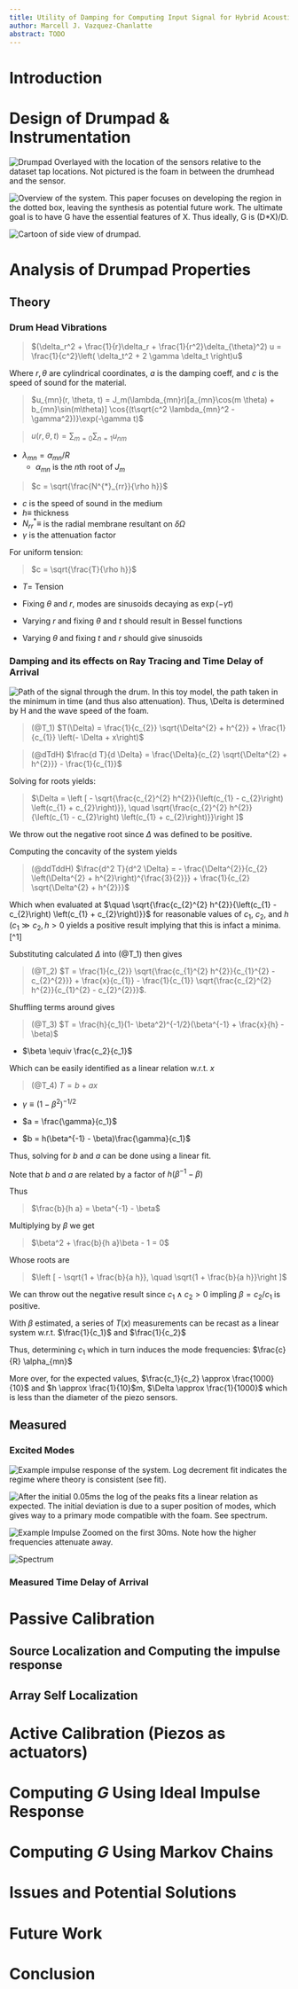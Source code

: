 ```yaml
---
title: Utility of Damping for Computing Input Signal for Hybrid Acoustic Drums.
author: Marcell J. Vazquez-Chanlatte
abstract: TODO
---
```


# Introduction

# Design of Drumpad & Instrumentation

![Drumpad Overlayed with the location of the sensors relative to the dataset tap locations. 
Not pictured is the foam in between the drumhead and the sensor. ](img/drum_xray.jpg) 

![Overview of the system. This paper focuses on developing the region in the dotted box, leaving the synthesis as potential future work. The ultimate goal is to have $G$ have the essential features of $X$. Thus ideally, $G$ is $(D*X)/D$. ](img/overview.png)

![Cartoon of side view of drumpad.](img/drum_side_cartoon.png ) 


# Analysis of Drumpad Properties

## Theory

### Drum Head Vibrations

> $(\delta_r^2 + \frac{1}{r}\delta_r + \frac{1}{r^2}\delta_{\theta}^2) u = \frac{1}{c^2}\left(
\delta_t^2 + 2 \gamma \delta_t \right)u$

Where $r, \theta$ are cylindrical coordinates, $a$ is the damping coeff, and $c$ is the speed of sound for the material.

> $u_{mn}(r, \theta, t) = J_m(\lambda_{mn}r)[a_{mn}\cos(m \theta) + b_{mn}\sin(m\theta)] \cos{(t\sqrt{c^2 \lambda_{mn}^2 - \gamma^2})}\exp(-\gamma t)$

> $u(r, \theta, t) = \sum_{m=0} \sum_{n=1} u_{nm}$

- $\lambda_{mn} = \alpha_{mn}/R$
  - $\alpha_{mn}$ is the $n$th root of $J_m$

> $c = \sqrt{\frac{N^{*}_{rr}}{\rho h}}$
 
 - $c$ is the speed of sound in the medium
 - $h\equiv$ thickness
 - $N^{*}_{rr} \equiv$ is the radial membrane resultant on $\delta \Omega$
 - $\gamma$ is the attenuation factor
 
 For uniform tension:
 
> $c = \sqrt{\frac{T}{\rho h}}$
 
 - $T =$ Tension

- Fixing $\theta$ and $r$, modes are sinusoids decaying as $\exp(-\gamma t)$

- Varying $r$ and fixing $\theta$ and $t$ should result in Bessel functions

- Varying $\theta$ and fixing $t$ and $r$ should give sinusoids 

### Damping and its effects on Ray Tracing and Time Delay of Arrival

![Path of the signal through the drum. In this toy model, the path taken in the minimum in time (and thus also attenuation). 
Thus, $\Delta$ is determined by H and the wave speed of the foam.](img/wave_path.png)

> (@T_1) $T(\Delta) = \frac{1}{c_{2}} \sqrt{\Delta^{2} + h^{2}} + \frac{1}{c_{1}} \left(- \Delta + x\right)$

> (@dTdH) $\frac{d T}{d \Delta} = \frac{\Delta}{c_{2} \sqrt{\Delta^{2} + h^{2}}} - \frac{1}{c_{1}}$

Solving for roots yields: 

> $\Delta = \left [ - \sqrt{\frac{c_{2}^{2} h^{2}}{\left(c_{1} - c_{2}\right) \left(c_{1} + c_{2}\right)}}, \quad \sqrt{\frac{c_{2}^{2} h^{2}}{\left(c_{1} - c_{2}\right) \left(c_{1} + c_{2}\right)}}\right ]$

We throw out the negative root since $\Delta$ was defined to be positive.

Computing the concavity of the system yields

> (@ddTddH) $\frac{d^2 T}{d^2 \Delta} = - \frac{\Delta^{2}}{c_{2} \left(\Delta^{2} + h^{2}\right)^{\frac{3}{2}}} + \frac{1}{c_{2} \sqrt{\Delta^{2} + h^{2}}}$

Which when evaluated at  $\quad \sqrt{\frac{c_{2}^{2} h^{2}}{\left(c_{1} - c_{2}\right) \left(c_{1} + c_{2}\right)}}$  for reasonable values of $c_1$, $c_2$, and $h$ ($c_1 \gg c_2, h > 0$ yields a positive result implying that this is infact a minima. [^1]

Substituting calculated $\Delta$ into (@T_1) then gives 

> (@T_2) $T = \frac{1}{c_{2}} \sqrt{\frac{c_{1}^{2} h^{2}}{c_{1}^{2} - c_{2}^{2}}} + \frac{x}{c_{1}} - \frac{1}{c_{1}} \sqrt{\frac{c_{2}^{2} h^{2}}{c_{1}^{2} - c_{2}^{2}}}$.

Shuffling terms around gives

> (@T_3) $T = \frac{h}{c_1}(1- \beta^2)^{-1/2}(\beta^{-1} + \frac{x}{h} - \beta)$

- $\beta \equiv \frac{c_2}{c_1}$

Which can be easily identified as a linear relation w.r.t. $x$ 

> (@T_4) $T = b + a x$

- $\gamma \equiv (1 - \beta^2)^{-1/2}$

- $a = \frac{\gamma}{c_1}$

- $b = h(\beta^{-1} - \beta)\frac{\gamma}{c_1}$

Thus, solving for $b$ and $a$ can be done using a linear fit.

Note that $b$ and $a$ are related by a factor of $h (\beta^{-1} - \beta)$

Thus

> $\frac{b}{h a} = \beta^{-1} - \beta$

Multiplying by $\beta$ we get

> $\beta^2 + \frac{b}{h a}\beta - 1 = 0$

Whose roots are

> $\left [ - \sqrt{1 + \frac{b}{a h}}, \quad \sqrt{1 + \frac{b}{a h}}\right ]$

We can throw out the negative result since $c_1 \wedge c_2 > 0$ impling $\beta=c_2/c_1$ is positive.

With $\beta$ estimated, a series of $T(x)$ measurements can be recast as a linear system w.r.t. $\frac{1}{c_1}$ and $\frac{1}{c_2}$

Thus, determining $c_1$ which in turn induces the mode frequencies: $\frac{c}{R} \alpha_{mn}$

More over, for the expected values, $\frac{c_1}{c_2} \approx \frac{1000}{10}$ and $h \approx \frac{1}{10}$m, $\Delta \approx \frac{1}{1000}$ which is less than the diameter of the piezo sensors.

## Measured

### Excited Modes

![Example impulse response of the system. Log decrement fit indicates the regime where theory is consistent (see fit).](img/impulse.png ) 

![After the initial 0.05ms the log of the peaks fits a linear relation as expected. The initial 
deviation is due to a super position of modes, which gives way to a primary mode compatible with the foam. See spectrum.](img/linear_decay.png ) 

![Example Impulse Zoomed on the first 30ms. Note how the higher frequencies attenuate away.](img/impulse_zoomed.png)

![Spectrum](img/spectrum.png ) 


### Measured Time Delay of Arrival

# Passive Calibration

## Source Localization and Computing the impulse response

## Array Self Localization

# Active Calibration (Piezos as actuators)

# Computing $G$ Using Ideal Impulse Response

# Computing $G$ Using Markov Chains

# Issues and Potential Solutions

# Future Work

# Conclusion
